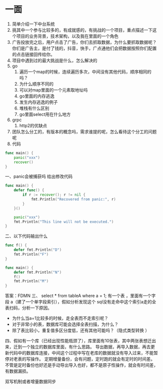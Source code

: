 # 一面

1. 简单介绍一下中台系统
2. 挑其中一个参与比较多的，有成就感的，有挑战的一个项目，重点描述一下这个项目的业务背景，技术架构，以及我在里面的一个角色
3. 广告投放完之后，用户点击了广告，你们去抓取数据，为什么要抓取数据呢？你们是广告主，是付了钱的，抖音，快手，广点通他们会把数据按照你们配置的点击链接回传给你。 
4. 项目中遇到过的最大挑战是什么，怎么解决的
5. go
   1. 遍历一个map的时候，连续遍历多次，中间没有其他代码，顺序相同的吗？
   2. 为什么顺序不同的
   3. 可以对map里面的一个元素取地址吗
   4. go里面的内存逃逸
   5. 发生内存逃逸的例子
   6. 堆栈有什么区别
   7. go里面select用在什么地方
6. grpc
   1. http2的优缺点
7. 团队怎么分工的，有版本的概念吗，需求谁提的呢，怎么看待这个分工的问题呢
8. 代码
```go
func main() {
    panic("xxx")
    recover()
}
```
一、panic会被捕获吗
给出修改代码
```go
func main() {
	defer func() {
		if r := recover(); r != nil {
			fmt.Println("Recovered from panic:", r)
		}
	}()

	panic("xxx")
	fmt.Println("This line will not be executed.")
}

```
二、以下代码输出什么
```go
func f() {
    defer fmt.Println("D")
    fmt.Println("F")
}

func main() {
    defer fmt.Println("N")
    f()
    fmt.Println("M")
}
```
答案：FDMN
三、
select * from tableA where a = 1;   有一个表 ，里面有一个字段 a（建了一个单字段索引），假如分析发现这个 sql没有走命中这个索引a走的全表扫码，分析一下原因。

- 为什么当a=1比较多的时候，走全表而不走索引呢？
- 对于非常小的表，数据库可能会选择全表扫描，为什么？  
- 除了表比较小，重复值多区分度低，还有其他可能吗？（隐式类型转换  ）

四、假如有一个库（已经出现性能瓶颈了），库里面有10张表，其中两张表想迁出来，迁到一个独立的数据库里面，有什么思路。
导出数据，再导入数据，再去更新代码中的数据库连接，中间这个过程中写在老库的数据就没有导入过来，不能暂停对老表的写操作。
定期增量备份，会有问题，定时跑的就会有定时的时间差。不管是定时备份也好还是手动导出导入也好，都不是原子性操作，就会有时间差，有数据漏损。

双写机制或者增量数据同步
